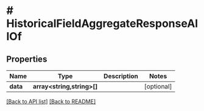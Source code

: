 # # HistoricalFieldAggregateResponseAllOf

## Properties

Name | Type | Description | Notes
------------ | ------------- | ------------- | -------------
**data** | **array&lt;string,string&gt;[]** |  | [optional] 


[[Back to API list]](../../README.md#endpoints) [[Back to README]](../../README.md)
